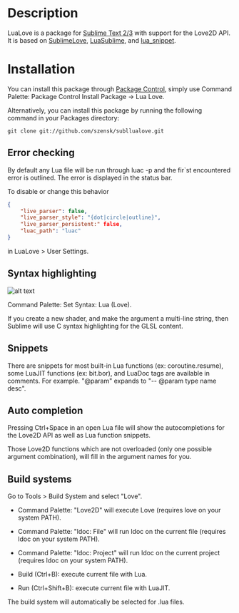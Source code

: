 Description
===========

LuaLove is a package for [Sublime Text 2/3](http://www.sublimetext.com) with support for the Love2D API. It is based on [SublimeLove](https://github.com/minism/SublimeLove), [LuaSublime](https://github.com/rorydriscoll/LuaSublime), and [lua_snippet](https://github.com/yinqiang/lua_snippet).

Installation
============

You can install this package through [Package Control](https://sublime.wbond.net/installation), simply use Command Palette: Package Control Install Package -> Lua Love.

Alternatively, you can install this package by running the following command in your Packages directory:
    
    git clone git://github.com/szensk/subllualove.git

Error checking
--------------
By default any Lua file will be run through luac -p and the fir`st encountered error is outlined. The error is displayed in the status bar.

To disable or change this behavior

```json
{
   	"live_parser": false,
   	"live_parser_style": "{dot|circle|outline}",
   	"live_parser_persistent:" false,
   	"luac_path": "luac"
}
```

in LuaLove > User Settings. 

Syntax highlighting
-------------------
![alt text](https://i.imgur.com/OEESOtU.png "syntax hightlighting")

Command Palette: Set Syntax: Lua (Love).

If you create a new shader, and make the argument a multi-line string, then Sublime will use C syntax highlighting for the GLSL content.

Snippets
--------
There are snippets for most built-in Lua functions (ex: coroutine.resume), some LuaJIT functions (ex: bit.bor), and LuaDoc tags are available in comments. For example. "@param" expands to "-- @param type name desc".

Auto completion
---------------
Pressing Ctrl+Space in an open Lua file will show the autocompletions for the Love2D API as well as Lua function snippets. 

Those Love2D functions which are not overloaded (only one possible argument combination), will fill in the argument names for you.

Build systems
-------------
Go to Tools > Build System and select "Love".  

* Command Palette: "Love2D" will execute Love (requires love on your system PATH).

* Command Palette: "ldoc: File" will run ldoc on the current file (requires ldoc on your system PATH).

* Command Palette: "ldoc: Project" will run ldoc on the current project (requires ldoc on your system PATH).

* Build (Ctrl+B): execute current file with Lua.

* Run (Ctrl+Shift+B): execute current file with LuaJIT.

The build system will automatically be selected for .lua files.
